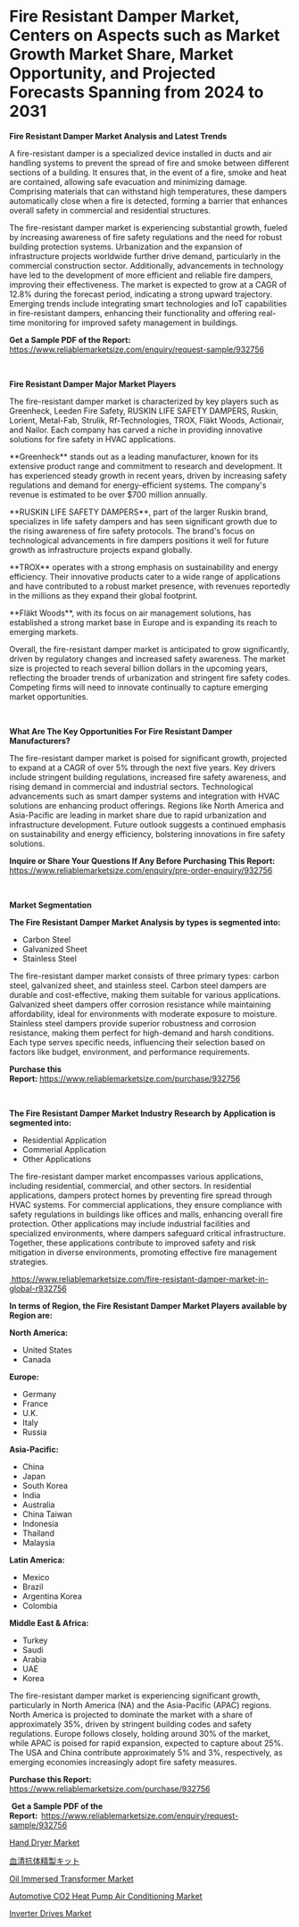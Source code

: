 <p><h1>Fire Resistant Damper Market, Centers on Aspects such as Market Growth Market Share, Market Opportunity, and Projected Forecasts Spanning from 2024 to 2031</h1></p><p><strong>Fire Resistant Damper Market Analysis and Latest Trends</strong></p>
<p><p>A fire-resistant damper is a specialized device installed in ducts and air handling systems to prevent the spread of fire and smoke between different sections of a building. It ensures that, in the event of a fire, smoke and heat are contained, allowing safe evacuation and minimizing damage. Comprising materials that can withstand high temperatures, these dampers automatically close when a fire is detected, forming a barrier that enhances overall safety in commercial and residential structures.</p><p>The fire-resistant damper market is experiencing substantial growth, fueled by increasing awareness of fire safety regulations and the need for robust building protection systems. Urbanization and the expansion of infrastructure projects worldwide further drive demand, particularly in the commercial construction sector. Additionally, advancements in technology have led to the development of more efficient and reliable fire dampers, improving their effectiveness. The market is expected to grow at a CAGR of 12.8% during the forecast period, indicating a strong upward trajectory. Emerging trends include integrating smart technologies and IoT capabilities in fire-resistant dampers, enhancing their functionality and offering real-time monitoring for improved safety management in buildings.</p></p>
<p><strong>Get a Sample PDF of the Report:&nbsp;</strong> <a href="https://www.reliablemarketsize.com/enquiry/request-sample/932756">https://www.reliablemarketsize.com/enquiry/request-sample/932756</a></p>
<p>&nbsp;</p>
<p><strong>Fire Resistant Damper Major Market Players</strong></p>
<p><p>The fire-resistant damper market is characterized by key players such as Greenheck, Leeden Fire Safety, RUSKIN LIFE SAFETY DAMPERS, Ruskin, Lorient, Metal-Fab, Strulik, Rf-Technologies, TROX, Fläkt Woods, Actionair, and Nailor. Each company has carved a niche in providing innovative solutions for fire safety in HVAC applications.</p><p>**Greenheck** stands out as a leading manufacturer, known for its extensive product range and commitment to research and development. It has experienced steady growth in recent years, driven by increasing safety regulations and demand for energy-efficient systems. The company's revenue is estimated to be over $700 million annually.</p><p>**RUSKIN LIFE SAFETY DAMPERS**, part of the larger Ruskin brand, specializes in life safety dampers and has seen significant growth due to the rising awareness of fire safety protocols. The brand's focus on technological advancements in fire dampers positions it well for future growth as infrastructure projects expand globally.</p><p>**TROX** operates with a strong emphasis on sustainability and energy efficiency. Their innovative products cater to a wide range of applications and have contributed to a robust market presence, with revenues reportedly in the millions as they expand their global footprint. </p><p>**Fläkt Woods**, with its focus on air management solutions, has established a strong market base in Europe and is expanding its reach to emerging markets. </p><p>Overall, the fire-resistant damper market is anticipated to grow significantly, driven by regulatory changes and increased safety awareness. The market size is projected to reach several billion dollars in the upcoming years, reflecting the broader trends of urbanization and stringent fire safety codes. Competing firms will need to innovate continually to capture emerging market opportunities.</p></p>
<p>&nbsp;</p>
<p><strong>What Are The Key Opportunities For Fire Resistant Damper Manufacturers?</strong></p>
<p><p>The fire-resistant damper market is poised for significant growth, projected to expand at a CAGR of over 5% through the next five years. Key drivers include stringent building regulations, increased fire safety awareness, and rising demand in commercial and industrial sectors. Technological advancements such as smart damper systems and integration with HVAC solutions are enhancing product offerings. Regions like North America and Asia-Pacific are leading in market share due to rapid urbanization and infrastructure development. Future outlook suggests a continued emphasis on sustainability and energy efficiency, bolstering innovations in fire safety solutions.</p></p>
<p><strong>Inquire or Share Your Questions If Any Before Purchasing This Report:</strong> <a href="https://www.reliablemarketsize.com/enquiry/pre-order-enquiry/932756">https://www.reliablemarketsize.com/enquiry/pre-order-enquiry/932756</a></p>
<p>&nbsp;</p>
<p><strong>Market Segmentation</strong></p>
<p><strong>The Fire Resistant Damper Market Analysis by types is segmented into:</strong></p>
<p><ul><li>Carbon Steel</li><li>Galvanized Sheet</li><li>Stainless Steel</li></ul></p>
<p><p>The fire-resistant damper market consists of three primary types: carbon steel, galvanized sheet, and stainless steel. Carbon steel dampers are durable and cost-effective, making them suitable for various applications. Galvanized sheet dampers offer corrosion resistance while maintaining affordability, ideal for environments with moderate exposure to moisture. Stainless steel dampers provide superior robustness and corrosion resistance, making them perfect for high-demand and harsh conditions. Each type serves specific needs, influencing their selection based on factors like budget, environment, and performance requirements.</p></p>
<p><strong>Purchase this Report:&nbsp;</strong><a href="https://www.reliablemarketsize.com/purchase/932756">https://www.reliablemarketsize.com/purchase/932756</a></p>
<p>&nbsp;</p>
<p><strong>The Fire Resistant Damper Market Industry Research by Application is segmented into:</strong></p>
<p><ul><li>Residential Application</li><li>Commerial Application</li><li>Other Applications</li></ul></p>
<p><p>The fire-resistant damper market encompasses various applications, including residential, commercial, and other sectors. In residential applications, dampers protect homes by preventing fire spread through HVAC systems. For commercial applications, they ensure compliance with safety regulations in buildings like offices and malls, enhancing overall fire protection. Other applications may include industrial facilities and specialized environments, where dampers safeguard critical infrastructure. Together, these applications contribute to improved safety and risk mitigation in diverse environments, promoting effective fire management strategies.</p></p>
<p><a href="https://www.reliablemarketsize.com/fire-resistant-damper-market-in-global-r932756">&nbsp;https://www.reliablemarketsize.com/fire-resistant-damper-market-in-global-r932756</a></p>
<p><strong>In terms of Region, the Fire Resistant Damper Market Players available by Region are:</strong></p>
<p>
    <p> <strong> North America: </strong>
        <ul>
            <li>United States</li>
            <li>Canada</li>
        </ul>
        </p> 
    <p> <strong> Europe: </strong>
        <ul>
            <li>Germany</li>
            <li>France</li>
            <li>U.K.</li>
            <li>Italy</li>
            <li>Russia</li>
        </ul>
        </p> 
    <p> <strong> Asia-Pacific: </strong>
        <ul>
            <li>China</li>
            <li>Japan</li>
            <li>South Korea</li>
            <li>India</li>
            <li>Australia</li>
            <li>China Taiwan</li>
            <li>Indonesia</li>
            <li>Thailand</li>
            <li>Malaysia</li>
        </ul>
        </p> 
    <p> <strong> Latin America: </strong>
        <ul>
            <li>Mexico</li>
            <li>Brazil</li>
            <li>Argentina Korea</li>
            <li>Colombia</li>
        </ul>
        </p> 
    <p> <strong> Middle East & Africa: </strong>
        <ul>
            <li>Turkey</li>
            <li>Saudi</li>
            <li>Arabia</li>
            <li>UAE</li>
            <li>Korea</li>
        </ul>
    </p>
    </p>
<p><p>The fire-resistant damper market is experiencing significant growth, particularly in North America (NA) and the Asia-Pacific (APAC) regions. North America is projected to dominate the market with a share of approximately 35%, driven by stringent building codes and safety regulations. Europe follows closely, holding around 30% of the market, while APAC is poised for rapid expansion, expected to capture about 25%. The USA and China contribute approximately 5% and 3%, respectively, as emerging economies increasingly adopt fire safety measures.</p></p>
<p><strong>Purchase this Report: </strong><a href="https://www.reliablemarketsize.com/purchase/932756">https://www.reliablemarketsize.com/purchase/932756</a></p>
<p>&nbsp;<strong>Get a Sample PDF of the Report:&nbsp;&nbsp;</strong><a href="https://www.reliablemarketsize.com/enquiry/request-sample/932756">https://www.reliablemarketsize.com/enquiry/request-sample/932756</a></p>
<p><strong></strong></p>
<p><p><a href="https://www.linkedin.com/pulse/global-hand-dryer-market-share-growth-opportunities-ppqne?trackingId=uIHOujL6RHqBFVD0rDk8Kg%3D%3D">Hand Dryer Market</a></p><p><a href="https://medium.com/@monserrateklfnsch/serum-antibody-purification-kit-market-%E3%81%AE%E3%82%B0%E3%83%AD%E3%83%BC%E3%83%90%E3%83%AB%E5%B8%82%E5%A0%B4%E6%A6%82%E8%A6%81%E3%81%AF-%E4%B8%96%E7%95%8C%E3%81%8A%E3%82%88%E3%81%B3%E4%B8%BB%E8%A6%81%E5%B8%82%E5%A0%B4%E3%81%AB%E3%81%8A%E3%81%91%E3%82%8B%E6%A5%AD%E7%95%8C%E3%81%AB%E5%BD%B1%E9%9F%BF%E3%82%92%E4%B8%8E%E3%81%88%E3%82%8B%E4%B8%BB%E8%A6%81%E3%81%AA%E3%83%88%E3%83%AC%E3%83%B3%E3%83%89%E3%81%AB%E3%81%A4%E3%81%84%E3%81%A6-%E7%8B%AC%E8%87%AA%E3%81%AE%E8%A6%96%E7%82%B9%E3%82%92%E6%8F%90%E4%BE%9B%E3%81%97%E3%81%BE%E3%81%99-1ff87150a55c">血清抗体精製キット</a></p><p><a href="https://medium.com/@fmetapro/in-the-oil-immersed-transformer-market-the-main-focus-is-on-keeping-costs-low-and-getting-the-b507423c2ae2">Oil Immersed Transformer Market</a></p><p><a href="https://issuu.com/reportprime-2/docs/automotive-co2-heat-pump-air-condit_88e2ff46c95bf0">Automotive CO2 Heat Pump Air Conditioning Market</a></p><p><a href="https://medium.com/@fmetapro/the-inverter-drives-market-has-witnessed-significant-growth-in-recent-years-and-this-trend-is-23ca06309c87">Inverter Drives Market</a></p></p>
